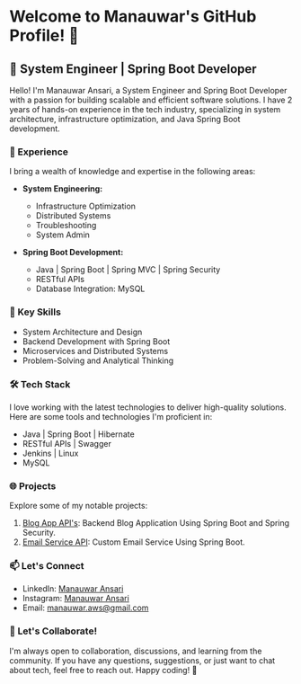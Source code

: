 
<!--
**manauwarcode/manauwarcode** is a ✨ _special_ ✨ repository because its `README.md` (this file) appears on your GitHub profile.

Here are some ideas to get you started:

- 🔭 I’m currently working on ...
- 🌱 I’m currently learning ...
- 👯 I’m looking to collaborate on ...
- 🤔 I’m looking for help with ...
- 💬 Ask me about ...
- 📫 How to reach me: ...
- 😄 Pronouns: ...
- ⚡ Fun fact: ...
-->

# Welcome to Manauwar's GitHub Profile! 👋

## 🚀 System Engineer | Spring Boot Developer

Hello! I'm Manauwar Ansari, a System Engineer and Spring Boot Developer with a passion for building scalable and efficient software solutions. I have 2 years of hands-on experience in the tech industry, specializing in system architecture, infrastructure optimization, and Java Spring Boot development.

### 💼 Experience

I bring a wealth of knowledge and expertise in the following areas:

- **System Engineering:**
  - Infrastructure Optimization
  - Distributed Systems
  - Troubleshooting
  - System Admin

- **Spring Boot Development:**
  - Java | Spring Boot | Spring MVC | Spring Security
  - RESTful APIs
  - Database Integration: MySQL

### 🌟 Key Skills

- System Architecture and Design
- Backend Development with Spring Boot
- Microservices and Distributed Systems
- Problem-Solving and Analytical Thinking

### 🛠️ Tech Stack

I love working with the latest technologies to deliver high-quality solutions. Here are some tools and technologies I'm proficient in:

- Java | Spring Boot | Hibernate
- RESTful APIs | Swagger
- Jenkins | Linux
- MySQL

### 🌐 Projects

Explore some of my notable projects:

1. [Blog App API's](https://github.com/manauwarcode/blog-app-apis/tree/master): Backend Blog Application Using Spring Boot and Spring Security.
2. [Email Service API](https://github.com/manauwarcode/custom-email-using-spring-boot): Custom Email Service Using Spring Boot.



### 📫 Let's Connect

- LinkedIn: [Manauwar Ansari](https://www.linkedin.com/in/manauwar-ansari/)
- Instagram: [Manauwar Ansari](https://www.instagram.com/manauwar__ansari/)
- Email: manauwar.aws@gmail.com

### 🚀 Let's Collaborate!

I'm always open to collaboration, discussions, and learning from the community. If you have any questions, suggestions, or just want to chat about tech, feel free to reach out. Happy coding! 🚀

